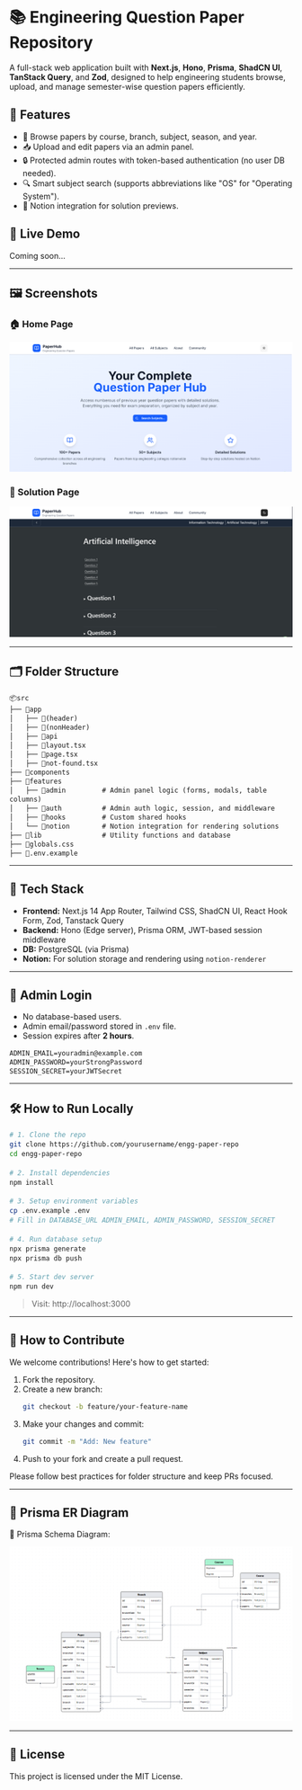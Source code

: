 # 📚 Engineering Question Paper Repository

A full-stack web application built with **Next.js**, **Hono**, **Prisma**, **ShadCN UI**, **TanStack Query**, and **Zod**, designed to help engineering students browse, upload, and manage semester-wise question papers efficiently.

## 🧠 Features

- 📂 Browse papers by course, branch, subject, season, and year.
- 📥 Upload and edit papers via an admin panel.
- 🔒 Protected admin routes with token-based authentication (no user DB needed).
- 🔍 Smart subject search (supports abbreviations like "OS" for "Operating System").
- 🧠 Notion integration for solution previews.

## 🚀 Live Demo

Coming soon...

---

## 🖼️ Screenshots

### 🏠 Home Page


![Home Page](./public/home.png)


### 📄 Solution Page


![Solution Page](./public/solution.png)


---

## 🗂️ Folder Structure

```text
📦src
├── 📁app
│   ├── 📁(header)
│   ├── 📁(nonHeader)
│   ├── 📁api
│   ├── 📄layout.tsx
│   ├── 📄page.tsx
│   ├── 📄not-found.tsx
├── 📁components
├── 📁features
│   ├── 📁admin         # Admin panel logic (forms, modals, table columns)
│   ├── 📁auth          # Admin auth logic, session, and middleware
│   ├── 📁hooks         # Custom shared hooks
│   └── 📁notion        # Notion integration for rendering solutions
├── 📁lib               # Utility functions and database
├── 📄globals.css
├── 📄.env.example
```

---

## 🧪 Tech Stack

- **Frontend:** Next.js 14 App Router, Tailwind CSS, ShadCN UI, React Hook Form, Zod, Tanstack Query
- **Backend:** Hono (Edge server), Prisma ORM, JWT-based session middleware
- **DB:** PostgreSQL (via Prisma)
- **Notion:** For solution storage and rendering using `notion-renderer`

---

## 🔐 Admin Login

- No database-based users.
- Admin email/password stored in `.env` file.
- Session expires after **2 hours**.

```env
ADMIN_EMAIL=youradmin@example.com
ADMIN_PASSWORD=yourStrongPassword
SESSION_SECRET=yourJWTSecret
```

---

## 🛠 How to Run Locally

```bash
# 1. Clone the repo
git clone https://github.com/yourusername/engg-paper-repo
cd engg-paper-repo

# 2. Install dependencies
npm install

# 3. Setup environment variables
cp .env.example .env
# Fill in DATABASE_URL ADMIN_EMAIL, ADMIN_PASSWORD, SESSION_SECRET

# 4. Run database setup
npx prisma generate
npx prisma db push

# 5. Start dev server
npm run dev
```

> Visit: http://localhost:3000

---

## 🤝 How to Contribute

We welcome contributions! Here's how to get started:

1. Fork the repository.
2. Create a new branch:
   ```bash
   git checkout -b feature/your-feature-name
   ```
3. Make your changes and commit:
   ```bash
   git commit -m "Add: New feature"
   ```
4. Push to your fork and create a pull request.

Please follow best practices for folder structure and keep PRs focused.

---

## 🧠 Prisma ER Diagram


📌 Prisma Schema Diagram:

![Prisma Schema](./public/diagram.png)


---

## 📃 License

This project is licensed under the MIT License.